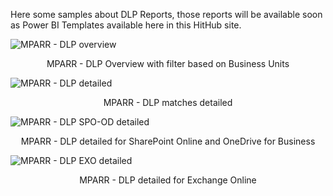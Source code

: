 Here some samples about DLP Reports, those reports will be available soon as Power BI Templates available here in this HitHub site.

![MPARR - DLP overview](https://github.com/microsoft/Microsft-Purview-Advanced-Rich-Reports-MPARR-Collector/assets/44684110/624cca46-27e0-4d3b-a121-80545426f599)
<p align="center">MPARR - DLP Overview with filter based on Business Units</p>

![MPARR - DLP detailed](https://github.com/microsoft/Microsft-Purview-Advanced-Rich-Reports-MPARR-Collector/assets/44684110/0e936f12-c381-40ae-b783-1994bbc5d9c0)
<p align="center">MPARR - DLP matches detailed</p>

![MPARR - DLP SPO-OD detailed](https://github.com/microsoft/Microsft-Purview-Advanced-Rich-Reports-MPARR-Collector/assets/44684110/eb4d6995-68ba-49c4-835b-685445debf50)
<p align="center">MPARR - DLP detailed for SharePoint Online and OneDrive for Business</p>

![MPARR - DLP EXO detailed](https://github.com/microsoft/Microsft-Purview-Advanced-Rich-Reports-MPARR-Collector/assets/44684110/55310540-1bec-48ef-905e-60c46edc80fd)
<p align="center">MPARR - DLP detailed for Exchange Online</p>

